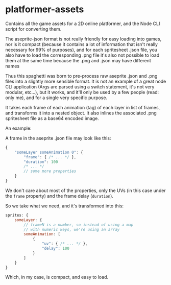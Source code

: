 # platformer-assets

Contains all the game assets for a 2D online platformer, and
the Node CLI script for converting them.

The aseprite-json format is not really friendly
for easy loading into games, nor is it
compact (because it contains a lot of information 
that isn't really necessary for 99% of purposes), 
and for each spritesheet .json file, you
also have to load the corresponding .png file
it's also not possible to load them at the same time
because the .png and .json may have different names

Thus this spaghetti was born to pre-process raw aseprite .json
and .png files into a slightly more sensible format. It is not
an example of a great node CLI application (Args are parsed using
a switch statement, it's not very modular, etc...), but it works,
and it'll only be used by a few people (read: only me), and for
a single very specific purpose.

It takes each frame of each animation (tag) of each layer
in list of frames, and transforms it into a nested object.
It also inlines the associated .png spritesheet file as a
base64 encoded image.

An example:

A frame in the aseprite .json file may look like this:
```js
{
    "someLayer someAnimation 0": {
        "frame": { /* ... */ },
        "duration": 100
        /* ... */
        // some more properties
    }
} 
```
We don't care about most of the properties, 
only the UVs (in this case under the `frame` property)
and the frame delay (`duration`).

So we take what we need, and it's transformed into this:
```js
sprites: {
    someLayer: {
        // frameN is a number, so instead of using a map
        // with numeric keys, we're using an array
        someAnimation: [
            {
                "uv": { /* ... */ },
                "delay": 100
            }
        ]
    }
}
```

Which, in my case, is compact, and easy to load.
